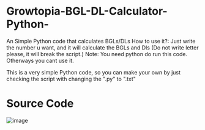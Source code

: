 # Growtopia-BGL-DL-Calculator-Python-
An Simple Python code that calculates BGLs/DLs How to use it?: Just write the number u want, and it will calculate the BGLs and Dls (Do not write letter please, it will break the script.) Note:  You need python do run this code. Otherways you cant use it.

This is a very simple Python code, so you can make your own by just checking the script with changing the ".py" to ".txt"

<h1>Source Code</h1>

![image](https://user-images.githubusercontent.com/83291110/163192356-e05ffc4d-4f5a-4733-9a39-e1ea74575ec3.png)

